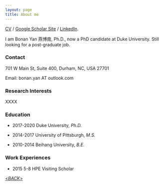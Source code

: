 ```yaml
---
layout: page
title: About me
---
```


[CV](XXX) / [Google Scholar Site](XXX) / [LinkedIn](XXX).

I am Bonan Yan 燕博南, Ph.D., now a PhD candidate at Duke University. Still looking for a post-graduate job. 


### Contact

701 W Main St, Suite 400, Durham, NC, USA 27701

Email: bonan.yan AT outlook.com

### Research Interests

XXXX

### Education

* 2017-2020 Duke University, _Ph.D._

* 2014-2017 University of Pittsburgh, _M.S._

* 2010-2014 Beihang University, _B.E._

### Work Experiences

* 2015 5-8 HPE Visiting Scholar

[\<*BACK*\>](https://bonanyan.github.io/docs)